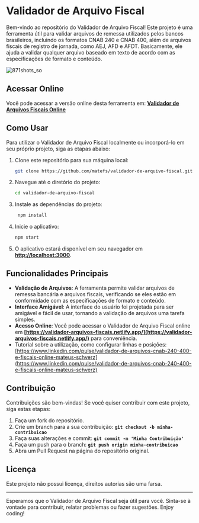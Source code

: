  
# **Validador de Arquivo Fiscal**

Bem-vindo ao repositório do Validador de Arquivo Fiscal! Este projeto é uma ferramenta útil para validar arquivos de remessa utilizados pelos bancos brasileiros, incluindo os formatos CNAB 240 e CNAB 400, além de arquivos fiscais de registro de jornada, como AEJ, AFD e AFDT. Basicamente, ele ajuda a validar qualquer arquivo baseado em texto de acordo com as especificações de formato e conteúdo.

 ![871shots_so](https://github.com/matefs/validador-de-arquivo-fiscal/assets/30128774/7196d2a2-9055-4657-a071-74c58d7a138e)


## **Acessar Online**

Você pode acessar a versão online desta ferramenta em: **[Validador de Arquivos Fiscais Online](https://validador-arquivos-fiscais.netlify.app/)**



## **Como Usar**

Para utilizar o Validador de Arquivo Fiscal localmente ou incorporá-lo em seu próprio projeto, siga as etapas abaixo:

1. Clone este repositório para sua máquina local:
    
    ```bash
    git clone https://github.com/matefs/validador-de-arquivo-fiscal.git
    ```
    
2. Navegue até o diretório do projeto:
    
    ```bash
    cd validador-de-arquivo-fiscal 
    ```
    
3. Instale as dependências do projeto:
    
    ```bash
     npm install
    ```
    
4. Inicie o aplicativo:
    
    ```bash
    npm start 
    ```
    
5. O aplicativo estará disponível em seu navegador em **[http://localhost:3000](http://localhost:3000/)**.


## **Funcionalidades Principais**

- **Validação de Arquivos**: A ferramenta permite validar arquivos de remessa bancária e arquivos fiscais, verificando se eles estão em conformidade com as especificações de formato e conteúdo.
- **Interface Amigável**: A interface do usuário foi projetada para ser amigável e fácil de usar, tornando a validação de arquivos uma tarefa simples.
- **Acesso Online**: Você pode acessar o Validador de Arquivo Fiscal online em **[https://validador-arquivos-fiscais.netlify.app/](https://validador-arquivos-fiscais.netlify.app/)** para conveniência.
- Tutorial sobre a utilização, como configurar linhas e posições: [https://www.linkedin.com/pulse/validador-de-arquivos-cnab-240-400-e-fiscais-online-mateus-schverz](https://www.linkedin.com/pulse/validador-de-arquivos-cnab-240-400-e-fiscais-online-mateus-schverz)




## **Contribuição**

Contribuições são bem-vindas! Se você quiser contribuir com este projeto, siga estas etapas:

1. Faça um fork do repositório.
2. Crie um branch para a sua contribuição: **`git checkout -b minha-contribuicao`**
3. Faça suas alterações e commit: **`git commit -m 'Minha Contribuição'`**
4. Faça um push para o branch: **`git push origin minha-contribuicao`**
5. Abra um Pull Request na página do repositório original.

## **Licença**

Este projeto não possui licença, direitos autorias são uma farsa. 

---

Esperamos que o Validador de Arquivo Fiscal seja útil para você. Sinta-se à vontade para contribuir, relatar problemas ou fazer sugestões. Enjoy coding!
